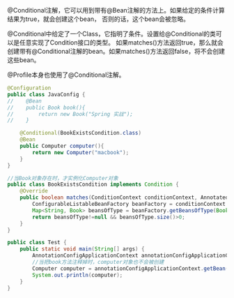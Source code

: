 @Conditional注解，它可以用到带有@Bean注解的方法上。如果给定的条件计算结果为true，就会创建这个bean，
否则的话，这个bean会被忽略。

@Conditional中给定了一个Class，它指明了条件。设置给@Conditional的类可以是任意实现了Condition接口的类型。
如果matches()方法返回true，那么就会创建带有@Conditional注解的bean。如果matches()方法返回false，将不会创建这些bean。

@Profile本身也使用了@Conditional注解。

```java
@Configuration
public class JavaConfig {
//    @Bean
//    public Book book(){
//        return new Book("Spring 实战");
//    }

    @Conditional(BookExistsCondition.class)
    @Bean
    public Computer computer(){
        return new Computer("macbook");
    }
}

//当Book对象存在时，才实例化Computer对象
public class BookExistsCondition implements Condition {
    @Override
    public boolean matches(ConditionContext conditionContext, AnnotatedTypeMetadata annotatedTypeMetadata) {
        ConfigurableListableBeanFactory beanFactory = conditionContext.getBeanFactory();
        Map<String, Book> beansOfType = beanFactory.getBeansOfType(Book.class);
        return beansOfType!=null && beansOfType.size()>0;
    }
}

public class Test {
    public static void main(String[] args) {
        AnnotationConfigApplicationContext annotationConfigApplicationContext = new AnnotationConfigApplicationContext(JavaConfig.class);
        //当把book方法注释掉时，computer对象也不会被创建
        Computer computer = annotationConfigApplicationContext.getBean(Computer.class);
        System.out.println(computer);
    }
}
```